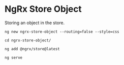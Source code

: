 # NgRx Store Object

Storing an object in the store.

`ng new ngrx-store-object --routing=false --style=css`

`cd ngrx-store-object/`

`ng add @ngrx/store@latest`

`ng serve`